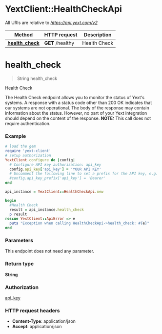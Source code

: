 # YextClient::HealthCheckApi

All URIs are relative to *https://api.yext.com/v2*

Method | HTTP request | Description
------------- | ------------- | -------------
[**health_check**](HealthCheckApi.md#health_check) | **GET** /healthy | Health Check


# **health_check**
> String health_check

Health Check

The Health Check endpoint allows you to monitor the status of Yext's systems.  A response with a status code other than 200 OK indicates that our systems are not operational.  The body of the response may contain information about the status. However, no part of your Yext integration should depend on the content of the response.  **NOTE:** This call does not require authentication. 

### Example
```ruby
# load the gem
require 'yext-client'
# setup authorization
YextClient.configure do |config|
  # Configure API key authorization: api_key
  config.api_key['api_key'] = 'YOUR API KEY'
  # Uncomment the following line to set a prefix for the API key, e.g. 'Bearer' (defaults to nil)
  #config.api_key_prefix['api_key'] = 'Bearer'
end

api_instance = YextClient::HealthCheckApi.new

begin
  #Health Check
  result = api_instance.health_check
  p result
rescue YextClient::ApiError => e
  puts "Exception when calling HealthCheckApi->health_check: #{e}"
end
```

### Parameters
This endpoint does not need any parameter.

### Return type

**String**

### Authorization

[api_key](../README.md#api_key)

### HTTP request headers

 - **Content-Type**: application/json
 - **Accept**: application/json



